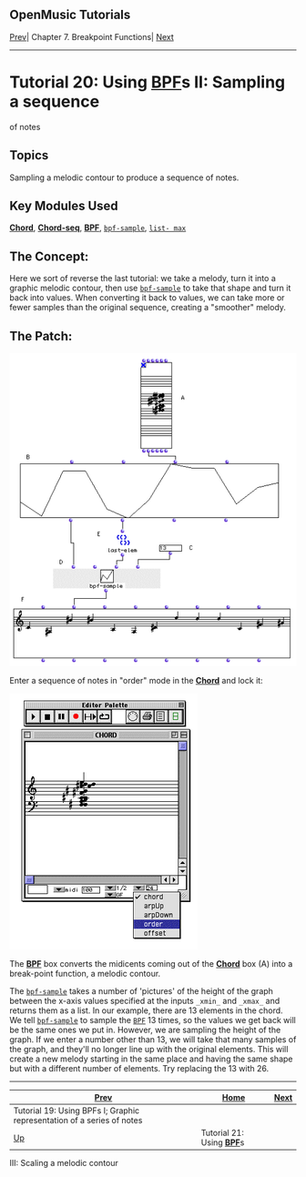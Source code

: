 OpenMusic Tutorials  
---  
[Prev](tut.gen.19)| Chapter 7. Breakpoint Functions|
[Next](tut.gen.21)  
  
* * *

# Tutorial 20: Using [**BPF**](editors.bpf#BPF)s II: Sampling a sequence
of notes

## Topics

Sampling a melodic contour to produce a sequence of notes.

## Key Modules Used

[ **Chord**](chord), [**Chord-seq**](chord-seq),
[**BPF**](editors.bpf#BPF), [`bpf-sample`](bpf-sample), [`list-
max`](list-max)

## The Concept:

Here we sort of reverse the last tutorial: we take a melody, turn it into a
graphic melodic contour, then use [`bpf-sample`](bpf-sample) to take that
shape and turn it back into values. When converting it back to values, we can
take more or fewer samples than the original sequence, creating a "smoother"
melody.

## The Patch:

![](figures/tutorials/general/20a.png)

Enter a sequence of notes in "order" mode in the [**Chord**](chord) and
lock it:

![](figures/tutorials/general/20b.png)

The [**BPF**](editors.bpf#BPF) box converts the midicents coming out of
the [**Chord**](chord) box (A) into a break-point function, a melodic
contour.

The [`bpf-sample`](bpf-sample) takes a number of 'pictures' of the height
of the graph between the x-axis values specified at the inputs `_xmin_` and
`_xmax_` and returns them as a list. In our example, there are 13 elements in
the chord. We tell [`bpf-sample`](bpf-sample) to sample the
[`BPF`](editors.bpf#BPF) 13 times, so the values we get back will be the
same ones we put in. However, we are sampling the height of the graph. If we
enter a number other than 13, we will take that many samples of the graph, and
they'll no longer line up with the original elements. This will create a new
melody starting in the same place and having the same shape but with a
different number of elements. Try replacing the 13 with 26.

* * *

[Prev](tut.gen.19)| [Home](index)| [Next](tut.gen.21)  
---|---|---  
Tutorial 19: Using BPFs I; Graphic representation of a series of notes|
[Up](tut.gen.19-21)| Tutorial 21: Using [**BPF**](editors.bpf#BPF)s
III: Scaling a melodic contour

